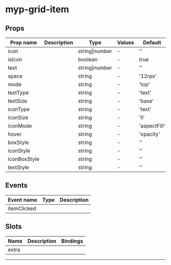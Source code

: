 # myp-grid-item

## Props

| Prop name    | Description | Type           | Values | Default      |
| ------------ | ----------- | -------------- | ------ | ------------ |
| icon         |             | string\|number | -      | ''           |
| isIcon       |             | boolean        | -      | true         |
| text         |             | string\|number | -      | ''           |
| space        |             | string         | -      | '12rpx'      |
| mode         |             | string         | -      | 'top'        |
| textType     |             | string         | -      | 'text'       |
| textSize     |             | string         | -      | 'base'       |
| iconType     |             | string         | -      | 'text'       |
| iconSize     |             | string         | -      | 'll'         |
| iconMode     |             | string         | -      | 'aspectFill' |
| hover        |             | string         | -      | 'opacity'    |
| boxStyle     |             | string         | -      | ''           |
| iconStyle    |             | string         | -      | ''           |
| iconBoxStyle |             | string         | -      | ''           |
| textStyle    |             | string         | -      | ''           |

## Events

| Event name  | Type | Description |
| ----------- | ---- | ----------- |
| itemClicked |      |

## Slots

| Name  | Description | Bindings |
| ----- | ----------- | -------- |
| extra |             |          |

---
